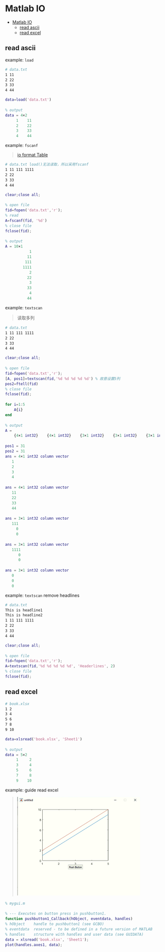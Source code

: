 # Matlab IO

- [Matlab IO](#matlab-io)
  - [read ascii](#read-ascii)
  - [read excel](#read-excel)

## read ascii

example: `load`

```bash
# data.txt
1 11
2 22
3 33
4 44
```

```matlab
data=load('data.txt')

% output
data = 4×2    
     1    11
     2    22
     3    33
     4    44
```

example: `fscanf`
> [io format Table](https://www.mathworks.com/help/matlab/ref/fscanf.html)

```bash
# data.txt load()无法读取，所以采用fscanf
1 11 111 1111
2 22
3 33
4 44
```

```matlab
clear;close all;

% open file
fid=fopen('data.txt','r');
% read
A=fscanf(fid, '%d')
% close file
fclose(fid);

% output
A = 10×1    
           1
          11
         111
        1111
           2
          22
           3
          33
           4
          44
```

example: `textscan`
> 读取多列

```bash
# data.txt
1 11 111 1111
2 22
3 33
4 44
```

```matlab
clear;close all;

% open file
fid=fopen('data.txt','r');
[A, pos1]=textscan(fid,'%d %d %d %d %d') % 故意设置5列
pos2=ftell(fid)
% close file
fclose(fid);

for i=1:5
    A{i}
end

% output
A = 
    {4×1 int32}    {4×1 int32}    {3×1 int32}    {3×1 int32}    {3×1 int32}

pos1 = 31
pos2 = 31
ans = 4×1 int32 column vector    
   1
   2
   3
   4

ans = 4×1 int32 column vector    
   11
   22
   33
   44

ans = 3×1 int32 column vector    
   111
     0
     0

ans = 3×1 int32 column vector    
   1111
      0
      0

ans = 3×1 int32 column vector    
   0
   0
   0
```

example: `textscan` remove headlines

```bash
# data.txt
This is headline1
This is headline2
1 11 111 1111
2 22
3 33
4 44
```

```matlab
clear;close all;

% open file
fid=fopen('data.txt','r');
A=textscan(fid,'%d %d %d %d %d', 'Headerlines', 2)
% close file
fclose(fid);
```

## read excel

```bash
# book.xlsx
1 2
3 4
5 6
7 8
9 10
```

```matlab
data=xlsread('book.xlsx', 'Sheet1')

% output
data = 5×2    
     1     2
     3     4
     5     6
     7     8
     9    10
```

example: guide read excel
> <img src="res/read01.png" width="400">

```matlab
% mygui.m

% --- Executes on button press in pushbutton1.
function pushbutton1_Callback(hObject, eventdata, handles)
% hObject    handle to pushbutton1 (see GCBO)
% eventdata  reserved - to be defined in a future version of MATLAB
% handles    structure with handles and user data (see GUIDATA)
data = xlsread('book.xlsx', 'Sheet1');
plot(handles.axes1, data);
```
